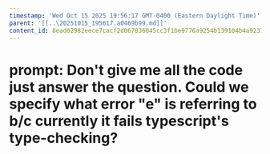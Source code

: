 ```yaml
---
timestamp: 'Wed Oct 15 2025 19:56:17 GMT-0400 (Eastern Daylight Time)'
parent: '[[..\20251015_195617.a0469b99.md]]'
content_id: 8ead02982eece7cacf2d067036045cc3f1be9776a9254b139104b4a9237f31c3
---
```


# prompt: Don't give me all the code just answer the question. Could we specify what error "e" is referring to b/c currently it fails typescript's type-checking?
